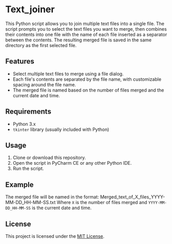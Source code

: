 # Text_joiner

This Python script allows you to join multiple text files into a single file. The script prompts you to select the text files you want to merge, then combines their contents into one file with the name of each file inserted as a separator between the contents. The resulting merged file is saved in the same directory as the first selected file.

## Features

- Select multiple text files to merge using a file dialog.
- Each file's contents are separated by the file name, with customizable spacing around the file name.
- The merged file is named based on the number of files merged and the current date and time.

## Requirements

- Python 3.x
- `tkinter` library (usually included with Python)

## Usage

1. Clone or download this repository.
2. Open the script in PyCharm CE or any other Python IDE.
3. Run the script.

## Example

The merged file will be named in the format:
Merged_text_of_X_files_YYYY-MM-DD_HH-MM-SS.txt
Where `X` is the number of files merged and `YYYY-MM-DD_HH-MM-SS` is the current date and time.

## License

This project is licensed under the [MIT License](LICENSE).
